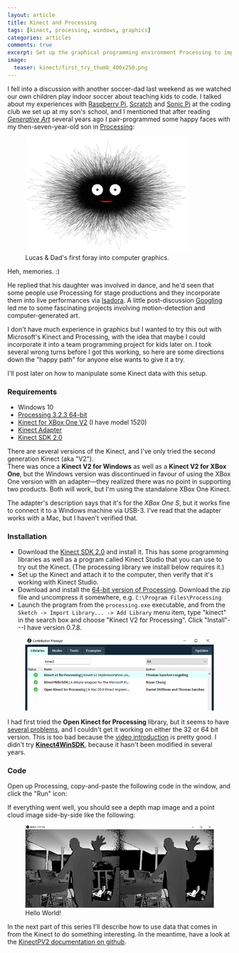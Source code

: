 ```yaml
---
layout: article
title: Kinect and Processing
tags: [kinect, processing, windows, graphics]
categories: articles
comments: true
excerpt: Set up the graphical programming environment Processing to import motion data from a Microsoft Kinect.
image: 
  teaser: kinect/first_try_thumb_400x250.png
---
```


I fell into a discussion with another soccer-dad last weekend as we watched our own children 
play indoor soccer about teaching kids to code.  I talked about my experiences 
with [Raspberry Pi](https://www.raspberrypi.org/), [Scratch](https://scratch.mit.edu/) and
[Sonic Pi](http://sonic-pi.net/) at the coding club we set up at my son's school, 
and I mentioned that after reading *[Generative Art](http://abandonedart.org/)* several 
years ago I pair-programmed some happy faces with my then-seven-year-old son in 
[Processing](https://github.com/mikebridge/sketchbook):
 
<figure>
 	<img src="/images/kinect/fuzz_boy.png">
 	<figcaption>Lucas & Dad's first foray into computer graphics.</figcaption>
</figure>
 
Heh, memories. :)
 
He replied that his
daughter was involved in dance, and he'd seen that some people use 
Processing for stage productions and they incorporate them into live performances via 
[Isadora](http://troikatronix.com/isadora/about/).  A little post-discussion
[Googling](https://www.youtube.com/results?search_query=dance+interactive+projection) 
led me to some fascinating projects involving motion-detection and computer-generated art.  

I don't have much experience in graphics but I wanted to try this out with Microsoft's Kinect 
and Processing, with the idea that maybe I could incorporate it into a team programming 
project for kids later on.  I took several wrong turns before I got this working, 
so here are some directions down the "happy path" for anyone else wants to give it a try.
  
I'll post later on how to manipulate some Kinect data with this setup.

### Requirements 
- Windows 10
- [Processing 3.2.3 64-bit](https://processing.org/download)
- [Kinect for XBox One V2](http://www.xbox.com/en-US/xbox-one/accessories/kinect) (I have model 1520)
- [Kinect Adapter](http://support.xbox.com/en-CA/xbox-one/accessories/kinect-adapter)
- [Kinect SDK 2.0](https://developer.microsoft.com/en-us/windows/kinect)

There are several versions of the Kinect, and I've only tried the second generation Kinect (aka "V2").  
There was once a **Kinect V2 for Windows** as well as a **Kinect V2 for XBox One**, but the 
Windows version was discontinued in favour of using the XBox One version with an adapter—they 
realized there was no point in supporting two products.  Both will work, but I'm using
the standalone XBox One Kinect.
  
The adapter's description says that it's for the *XBox One S*, but it works fine 
to connect it to a Windows machine via USB-3.  I've read that the adapter works with a 
Mac, but I haven't verified that.

### Installation

- Download the [Kinect SDK 2.0](https://developer.microsoft.com/en-us/windows/kinect) and 
install it.  This has some programming libraries as well as a program called Kinect Studio 
that you can use to try out the Kinect.  (The processing library we install below requires it.)
- Set up the Kinect and attach it to the computer, then verify that it's working with Kinect 
Studio.
- Download and install the [64-bit version of Processing](https://processing.org/download).  Download
the zip file and uncompress it somewhere, e.g. `C:\Program Files\Processing`
- Launch the program from the `processing.exe` executable, and from the `Sketch -> Import Library... -> Add Library` menu item, type "kinect" in the 
search box and choose "Kinect V2 for Processing".  Click "Install"---I have version 0.7.8.

<figure>
 	<img src="/images/kinect/kinect-libs.png">
</figure>

I had first tried the **Open Kinect for Processing** library, but it seems to have [several problems](https://github.com/shiffman/OpenKinect-for-Processing/issues),
and I couldn't get it working on either the 32 or 64 bit version.  This is too bad because the [video introduction](http://shiffman.net/p5/kinect/) is pretty good.
I didn't try **[Kinect4WinSDK](https://github.com/chungbwc/Kinect4WinSDK)**, because it hasn't been modified in several years.

### Code

Open up Processing, copy-and-paste the following code in the window, and click the "Run" icon:

<script src="https://gist.github.com/mikebridge/385e085895e5ef490ee53178995dba6d.js"></script>

If everything went well, you should see a depth map image and a point cloud image side-by-side like the following:

<figure>
 	<img src="/images/kinect/first_try.png">
 	<figcaption>Hello World!</figcaption>
</figure>

In the next part of this series I'll describe how to use data that comes in from
the Kinect to do something interesting.  In the meantime, have a look at the 
[KinectPV2 documentation on github](https://github.com/ThomasLengeling/KinectPV2).



